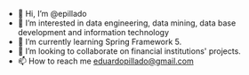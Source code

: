 - 👋 Hi, I’m @epillado
- 👀 I’m interested in data engineering, data mining, data base development and information technology
- 🌱 I’m currently learning Spring Framework 5.
- 💞️ I’m looking to collaborate on financial institutions' projects.
- 📫 How to reach me eduardopillado@gmail.com

<!---
epillado/epillado is a ✨ special ✨ repository because its `README.md` (this file) appears on your GitHub profile.
You can click the Preview link to take a look at your changes.
--->
